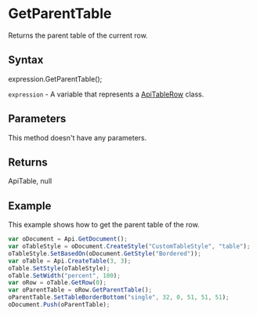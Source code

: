 # GetParentTable

Returns the parent table of the current row.

## Syntax

expression.GetParentTable();

`expression` - A variable that represents a [ApiTableRow](../ApiTableRow.md) class.

## Parameters

This method doesn't have any parameters.

## Returns

ApiTable, null

## Example

This example shows how to get the parent table of the row.

```javascript
var oDocument = Api.GetDocument();
var oTableStyle = oDocument.CreateStyle("CustomTableStyle", "table");
oTableStyle.SetBasedOn(oDocument.GetStyle("Bordered"));
var oTable = Api.CreateTable(3, 3);
oTable.SetStyle(oTableStyle);
oTable.SetWidth("percent", 100);
var oRow = oTable.GetRow(0);
var oParentTable = oRow.GetParentTable();
oParentTable.SetTableBorderBottom("single", 32, 0, 51, 51, 51);
oDocument.Push(oParentTable);
```

